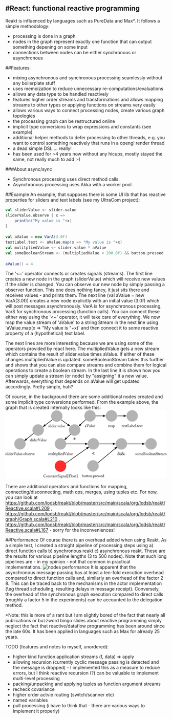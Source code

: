 #React: functional reactive programming 
-----

Reakt is influenced by languages such as PureData and Max*.
It follows a simple methodology:
* processing is done in a graph
* nodes in the graph represent exactly one function that can output something depening on some input 
* connections between nodes can be either synchronous or asynchronous

##Features: 
* mixing asynchronous and synchronous processing seamlessly without any boilerplate stuff 
* uses memoization to reduce unnecessary re-computations/evaluations
* allows any data type to be handled reactively
* features higher order streams and transformations and allows mapping streams to other types or applying functions on streams very easily
* allows various ways to connect processing nodes, create various graph topologies
* the processing graph can be restructured online
* implicit type conversions to wrap expressions and constants (see example)
* additional helper methods to defer processing to other threads, e.g. you want to control something reactively that runs in a opengl render thread
* a dead simple DSL ... really!
* has been used for ~4 years now without any hicups, mostly stayed the same, not really much to add :-)

###About async/sync
* Synchronous processing uses direct method calls.
* Asynchronous processing uses Akka with a worker pool.

##Example
An example, that supposes there is some UI lib that has reactive properties for sliders and text labels (see my UltraCom project): 
```scala
val sliderValue <~ slider.value
sliderValue.observe { x =>
	println("My value is "+x)
}

val aValue = new VarA(3.0f)
textLabel.text <~ aValue.map(x => "My value is "+x)
val mulitpliedValue <~ slider.value * aValue
val someBooleanStream <~ (multipliedValue < 200.0f) && button.pressed

aValue() = 4
```
The '<~' operator connects or creates signals (streams). The first line creates a new node in the graph (sliderValue) which will receive new values if the slider is changed.
You can observe our new node by simply passing a observer function. This one does nothing fancy, it just sits there and receives values - and prints them.
The next line (val aValue = new VarA(3.0f)) creates a new node explicitly with an initial value (3.0f) which will post messages asynchronously. VarA is for asynchronous
processing, VarS for synchronous processing (function calls). You can connect these either way using the '<~' operator, it will take care of everything.
We now map the value stream of 'aValue' to a string Stream in the next line using 'aValue.map(x => "My value is "+x)' and then connect it to some reactive
property of a (hypothetical) text label. 

The next lines are more interesting because we are using some of the operators provided by react here. 
The multipliedValue gets a new stream which contains the result of slider.value times aValue. If either of these changes multipliedValue is updated.
someBooleanStream takes this further and shows that you can also compare streams and combine them for logical operations to create a boolean stream.
In the last line it is shown how you can simply update a stream (or node) by "assigning" it a new value. Afterwards, everything that depends on
aValue will get updated accordingly. Pretty simple, huh?

Of course, in the background there are some additional nodes created and some implicit type conversions performed.
From the example above, the graph that is created internally looks like this: 
![nodes example](nodes_example.png "graph structure created by the example")

There are additional operators and functions for mapping, connecting/disconnecting, math ops, merges, using tuples etc.
For now, you can look at https://github.com/lodsb/reakt/blob/master/src/main/scala/org/lodsb/reakt/Reactive.scala#L209 , https://github.com/lodsb/reakt/blob/master/src/main/scala/org/lodsb/reakt/graph/Graph.scala#L210 , 
https://github.com/lodsb/reakt/blob/master/src/main/scala/org/lodsb/reakt/Reactive.scala#L167 - sorry for the inconveniences!

##Performance
Of course there is an overhead added when using Reakt.
As a simple test, I created a straight pipeline of processing steps using a) direct function calls b) synchronous reakt c) asynchronous reakt.
These are the results for various pipeline lengths (3 to 500 nodes). Note that such long pipelines are - in my opinion - not that common in practical implementations.
![nodes performance](nodes_experiments.png "performance evaluation using a silly pipeline example")
It is apparent that the asynchronous message passing has at least a ten-fold execution overhead compared to direct function calls and, similarly an overhead of the factor 2 - 8.
This can be traced back to the mechanisms in the actor implementation (\eg thread scheduling, resulting delays in message receipt).
Conversely, the overhead of the synchronous graph execution compared to direct calls (roughly a factor 5 in the experiments) can be accounted to the delegation method.


*Note: this is more of a rant but I am slightly bored of the fact that nearly all publications or buzzword bingo slides about reactive programming
simply neglect the fact that reactive/dataflow programming has been around since the late 60s. It has been applied in languages
such as Max for already 25 years. 

TODO (features and notes to myself, unordered):
- higher kind function application streams (f, data) => apply
- allowing recursion (currently cyclic message passing is detected and the message is dropped) - I implemented this as a measure to reduce errors, but I think reactive recursion (?) can be valuable to 
implement multi-level processing 
- packing/unpacking and applying tuples as function argument streams
- recheck covariance
- higher order actvie routing (switch/scanner etc)
- named variables
- pull processing (i have to think that - there are various ways to implement it properly) 

